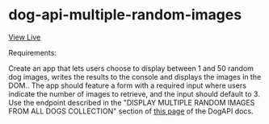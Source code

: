 # dog-api-multiple-random-images

[View Live](https://github.com/asktami/dog-api-multiple-random-images/)

Requirements:

Create an app that lets users choose to display between 1 and 50 random dog images, writes the results to the console and displays the images in the DOM.. The app should feature a form with a required input where users indicate the number of images to retrieve, and the input should default to 3. Use the endpoint described in the "DISPLAY MULTIPLE RANDOM IMAGES FROM ALL DOGS COLLECTION" section of [this page](https://dog.ceo/dog-api/documentation/random) of the DogAPI docs.
